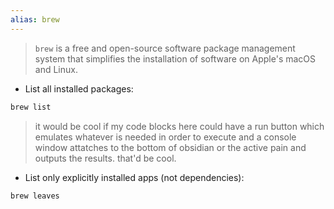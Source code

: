 ```yaml
---
alias: brew
---
```


> `brew` is a free and open-source software package management system that simplifies the installation of software on Apple's macOS and Linux.

- List all installed packages:
```bash
brew list
```
> it would be cool if my code blocks here could have a run button which emulates whatever is needed in order to execute and a console window attatches to the bottom of obsidian or the active pain and outputs the results. that'd be cool.
- List only explicitly installed apps (not dependencies):
```bash
brew leaves
```